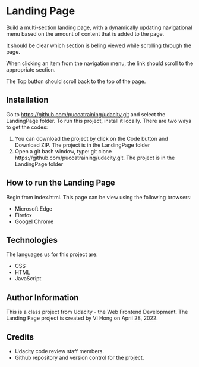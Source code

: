 # Landing Page

Build a multi-section landing page, with a dynamically updating navigational menu based on the amount of content that is added to the page.

It should be clear which section is beling viewed while scrolling through the page.

When clicking an item from the navigation menu, the link should scroll to the appropriate section.

The Top button should scroll back to the top of the page.

## Installation

Go to https://github.com/puccatraining/udacity.git and select the LandingPage folder.  To run this project, install it locally.  There are two ways to get the codes:
<ol>
  <li>You can download the project by click on the Code button and Download ZIP. The project is in the LandingPage folder</li>
  <li>Open a git bash window, type: git clone https://github.com/puccatraining/udacity.git. The project is in the LandingPage folder</li>
</ol>
    
## How to run the Landing Page

Begin from index.html. This page can be view using the following browsers:
<ul>
  <li>Microsoft Edge</li>
  <li>Firefox</li>
  <li>Googel Chrome</li>
 </ul>
 
 ## Technologies
 
 The languages us for this project are:
 <ul>
  <li>CSS</li>
  <li>HTML</li>
  <li>JavaScript</li>
 </ul>
 
 ## Author Information
 
 This is a class project from Udacity - the Web Frontend Development.  The Landing Page project is created by Vi Hong on April 28, 2022.
 
 ## Credits
 
 - Udacity code review staff members.
 - Github repository and version control for the project.
